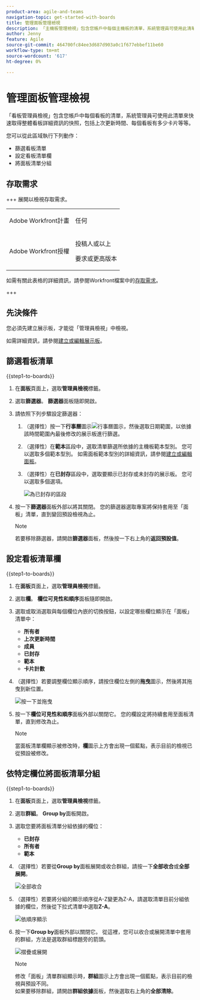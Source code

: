 ```yaml
---
product-area: agile-and-teams
navigation-topic: get-started-with-boards
title: 管理面板管理檢視
description: 「主機板管理檢視」包含您帳戶中每個主機板的清單，系統管理員可使用此清單來快速取得整體主機板詳細資訊的快照。
author: Jenny
feature: Agile
source-git-commit: 464700fc84ee3d687d903a0c1f677ebbef11be60
workflow-type: tm+mt
source-wordcount: '617'
ht-degree: 0%

---
```


# 管理面板管理檢視

「看板管理員檢視」包含您帳戶中每個看板的清單，系統管理員可使用此清單來快速取得整體看板詳細資訊的快照，包括上次更新時間、每個看板有多少卡片等等。

您可以從此區域執行下列動作：

* 篩選看板清單
* 設定看板清單欄
* 將面板清單分組

## 存取需求

+++ 展開以檢視存取需求。

<table style="table-layout:auto"> 
 <col> 
 </col> 
 <col> 
 </col> 
 <tbody> 
  <tr> 
   <td role="rowheader">Adobe Workfront計畫</td> 
   <td> <p>任何</p> </td> 
  </tr> 
  <tr> 
   <td role="rowheader">Adobe Workfront授權</td> 
   <td> <p>投稿人或以上 </p>
        <p> 要求或更高版本 </p></td> 
  </tr> 
 </tbody> 
</table>

如需有關此表格的詳細資訊，請參閱Workfront檔案中的[存取需求](/help/quicksilver/administration-and-setup/add-users/access-levels-and-object-permissions/access-level-requirements-in-documentation.md)。

+++

## 先決條件

您必須先建立展示板，才能從「管理員檢視」中檢視。

如需詳細資訊，請參閱[建立或編輯展示板](/help/quicksilver/agile/get-started-with-boards/create-edit-board.md)。

## 篩選看板清單

{{step1-to-boards}}

1. 在&#x200B;**面板**&#x200B;頁面上，選取&#x200B;**管理員檢視**&#x200B;標籤。

1. 選取&#x200B;**篩選器**。 **篩選器**&#x200B;面板隨即開啟。

1. 請依照下列步驟設定篩選器：

   1. （選擇性）按一下&#x200B;**行事曆**&#x200B;圖示![行事曆圖示](assets/calendar-icon.png)，然後選取日期範圍，以依據該時間範圍內最後修改的展示板進行篩選。

   1. （選擇性）在&#x200B;**範本**&#x200B;區段中，選取清單篩選所依據的主機板範本型別。 您可以選取多個範本型別。
如需面板範本型別的詳細資訊，請參閱[建立或編輯面板](/help/quicksilver/agile/get-started-with-boards/create-edit-board.md)。

   1. （選擇性）在&#x200B;**已封存**&#x200B;區段中，選取要顯示已封存或未封存的展示板。 您可以選取多個選項。

      ![為已封存的區段](assets/is-archived-section.png)

1. 按一下&#x200B;**篩選器**&#x200B;面板外部以將其關閉。 您的篩選器選取專案將保持套用至「面板」清單，直到變回預設檢視為止。

   >[!NOTE]
   >
   >若要移除篩選器，請開啟&#x200B;**篩選器**&#x200B;面板，然後按一下右上角的&#x200B;**返回預設值**。

## 設定看板清單欄

{{step1-to-boards}}

1. 在&#x200B;**面板**&#x200B;頁面上，選取&#x200B;**管理員檢視**&#x200B;標籤。

1. 選取&#x200B;**欄**。 **欄位可見性和順序**&#x200B;面板隨即開啟。

1. 選取或取消選取與每個欄位內嵌的切換按鈕，以設定哪些欄位顯示在「面板」清單中：

   * **所有者**
   * **上次更新時間**
   * **成員**
   * **已封存**
   * **範本**
   * **卡片計數**

1. （選擇性）若要調整欄位顯示順序，請按住欄位左側的&#x200B;**拖曳**&#x200B;圖示，然後將其拖曳到新位置。

   ![按一下並拖曳](assets/click-and-drag.png)

1. 按一下&#x200B;**欄位可見性和順序**&#x200B;面板外部以關閉它。 您的欄設定將持續套用至面板清單，直到修改為止。

   >[!NOTE]
   >
   > 當面板清單欄顯示被修改時，**欄**&#x200B;圖示上方會出現一個藍點，表示目前的檢視已從預設被修改。

## 依特定欄位將面板清單分組

{{step1-to-boards}}

1. 在&#x200B;**面板**&#x200B;頁面上，選取&#x200B;**管理員檢視**&#x200B;標籤。

1. 選取&#x200B;**群組**。 **Group by**&#x200B;面板開啟。

1. 選取您要將面板清單分組依據的欄位：

   * **已封存**
   * **所有者**
   * **範本**

1. （選擇性）若要從&#x200B;**Group by**&#x200B;面板展開或收合群組，請按一下&#x200B;**全部收合**&#x200B;或&#x200B;**全部展開**。

   ![全部收合](assets/collapse-all.png)

1. （選擇性）若要將分組的顯示順序從A-Z變更為Z-A，請選取清單目前分組依據的欄位，然後從下拉式清單中選取&#x200B;**Z-A**。

   ![依順序顯示](assets/display-by-order.png)

1. 按一下&#x200B;**Group by**&#x200B;面板外部以關閉它。 從這裡，您可以收合或展開清單中套用的群組，方法是選取群組標題旁的箭頭。

   ![摺疊或展開](assets/collapse-or-expand.png)

   >[!NOTE]
   >   
   >修改「面板」清單群組顯示時，**群組**&#x200B;圖示上方會出現一個藍點，表示目前的檢視與預設不同。<br>
   >如果要移除群組，請開啟&#x200B;**群組依據**&#x200B;面板，然後選取右上角的&#x200B;**全部清除**。
